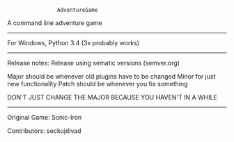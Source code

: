 					AdventureGame
A command line adventure game

--------------------------------------------------------------------------------------------

For Windows, Python 3.4 (3x probably works)

--------------------------------------------------------------------------------------------

Release notes:
Release using sematic versions (semver.org)

Major should be whenever old plugins have to be changed
Minor for just new functionality
Patch should be whenever you fix something

DON'T JUST CHANGE THE MAJOR BECAUSE YOU HAVEN'T IN A WHILE

--------------------------------------------------------------------------------------------

Original Game:
Sonic-Iron

Contributors:
seckujdivad